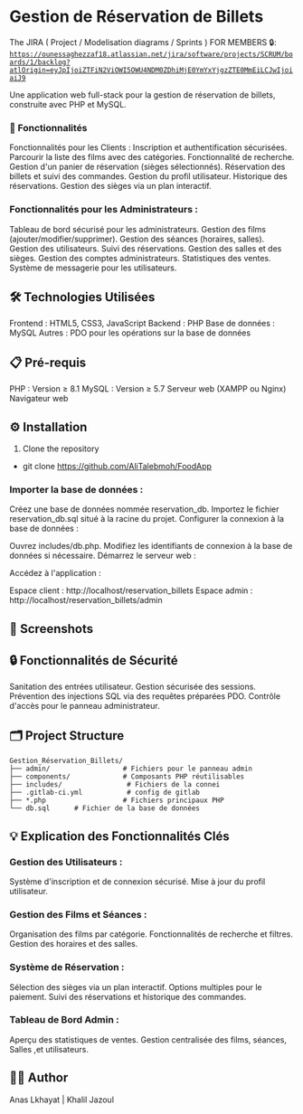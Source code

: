 # Gestion de Réservation de Billets

The JIRA ( Project / Modelisation diagrams / Sprints ) FOR MEMBERS 🔒:
[`https://ounessaghezzaf18.atlassian.net/jira/software/projects/SCRUM/boards/1/backlog?atlOrigin=eyJpIjoiZTFiN2ViOWI5OWU4NDM0ZDhiMjE0YmYxYjgzZTE0MmEiLCJwIjoiaiJ9`](https://khaliljazouli2.atlassian.net/jira/software/projects/GDRB/boards/2/backlog?atlOrigin=eyJpIjoiOWJhMmVjYzQwZDIzNGIwNzhmMjkyZWMzOGVmZmZjMTQiLCJwIjoiaiJ9)

Une application web full-stack pour la gestion de réservation de billets, construite avec PHP et MySQL.

### 🌟 Fonctionnalités
Fonctionnalités pour les Clients :
Inscription et authentification sécurisées.
Parcourir la liste des films avec des catégories.
Fonctionnalité de recherche.
Gestion d'un panier de réservation (sièges sélectionnés).
Réservation des billets et suivi des commandes.
Gestion du profil utilisateur.
Historique des réservations.
Gestion des sièges via un plan interactif.

### Fonctionnalités pour les Administrateurs :
Tableau de bord sécurisé pour les administrateurs.
Gestion des films (ajouter/modifier/supprimer).
Gestion des séances (horaires, salles).
Gestion des utilisateurs.
Suivi des réservations.
Gestion des salles et des sièges.
Gestion des comptes administrateurs.
Statistiques des ventes.
Système de messagerie pour les utilisateurs.

## 🛠️ Technologies Utilisées
Frontend : HTML5, CSS3, JavaScript
Backend : PHP
Base de données : MySQL
Autres : PDO pour les opérations sur la base de données

## 📋 Pré-requis
PHP : Version ≥ 8.1
MySQL : Version ≥ 5.7
Serveur web (XAMPP ou Nginx)
Navigateur web


## ⚙️ Installation

1. Clone the repository

- git clone https://github.com/AliTalebmoh/FoodApp

### Importer la base de données :

Créez une base de données nommée reservation_db.
Importez le fichier reservation_db.sql situé à la racine du projet.
Configurer la connexion à la base de données :

Ouvrez includes/db.php.
Modifiez les identifiants de connexion à la base de données si nécessaire.
Démarrez le serveur web :

Accédez à l'application :

Espace client : http://localhost/reservation_billets
Espace admin : http://localhost/reservation_billets/admin
## 📱 Screenshots





## 🔒 Fonctionnalités de Sécurité

Sanitation des entrées utilisateur.
Gestion sécurisée des sessions.
Prévention des injections SQL via des requêtes préparées PDO.
Contrôle d'accès pour le panneau administrateur.

## 🗂️ Project Structure
```
Gestion_Réservation_Billets/
├── admin/                  # Fichiers pour le panneau admin
├── components/             # Composants PHP réutilisables
├── includes/                # Fichiers de la connei
├── .gitlab-ci.yml           # config de gitlab
├── *.php                   # Fichiers principaux PHP
└── db.sql      # Fichier de la base de données

```

## 💡 Explication des Fonctionnalités Clés
### Gestion des Utilisateurs :
Système d'inscription et de connexion sécurisé.
Mise à jour du profil utilisateur.

### Gestion des Films et Séances :
Organisation des films par catégorie.
Fonctionnalités de recherche et filtres.
Gestion des horaires et des salles.

### Système de Réservation :
Sélection des sièges via un plan interactif.
Options multiples pour le paiement.
Suivi des réservations et historique des commandes.

### Tableau de Bord Admin :
Aperçu des statistiques de ventes.
Gestion centralisée des films, séances, Salles ,et utilisateurs.





## 👨‍💻 Author

Anas Lkhayat | Khalil Jazoul
